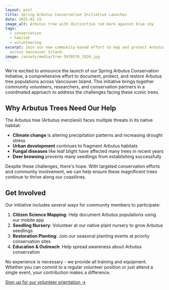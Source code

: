 ```yaml
---
layout: post
title: Spring Arbutus Conservation Initiative Launches
date: 2025-02-15
image_alt: Arbutus tree with distinctive red bark against blue sky
tags:
  - conservation
  - habitat
  - volunteering
excerpt: Join our new community-based effort to map and protect Arbutus trees
  across Vancouver Island.
image: /assets/media/tree-5970576_1920.jpg
---
```


We're excited to announce the launch of our Spring Arbutus Conservation Initiative, a comprehensive effort to document, protect, and restore Arbutus tree populations across Vancouver Island. This initiative brings together community volunteers, researchers, and conservation partners in a coordinated approach to address the challenges facing these iconic trees.

## Why Arbutus Trees Need Our Help

The Arbutus tree (Arbutus menziesii) faces multiple threats in its native habitat:

* **Climate change** is altering precipitation patterns and increasing drought stress
* **Urban development** continues to fragment Arbutus habitats
* **Fungal diseases** like leaf blight have affected many trees in recent years
* **Deer browsing** prevents many seedlings from establishing successfully

Despite these challenges, there's hope. With targeted conservation efforts and community involvement, we can help ensure these magnificent trees continue to thrive along our coastlines.

## Get Involved

Our initiative includes several ways for community members to participate:

1. **Citizen Science Mapping**: Help document Arbutus populations using our mobile app
2. **Seedling Nursery**: Volunteer at our native plant nursery to grow Arbutus seedlings
3. **Restoration Planting**: Join our seasonal planting events at priority conservation sites
4. **Education & Outreach**: Help spread awareness about Arbutus conservation

No experience is necessary - we provide all training and equipment. Whether you can commit to a regular volunteer position or just attend a single event, your contribution makes a difference.

[Sign up for our volunteer orientation →](/get-involved/)
